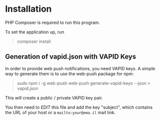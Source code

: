 # Installation

PHP Composer is required to run this program.

To set the application up, run

> composer install

## Generation of vapid.json with VAPID Keys

In order to provide web push notifications, you need VAPID keys.
A simple way to generate them is to use the web-push package for npm:

> sudo npm i -g web-push
> web-push generate-vapid-keys --json > vapid.json

This will create a public / private VAPID key pair.

You then need to _EDIT_ this file and add the key "subject", which contains the URL of your host or a `mailto:your@ema.il` mail link.
